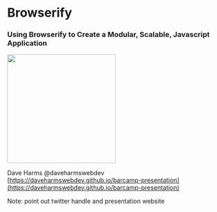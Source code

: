 # Browserify
### Using Browserify to Create a Modular, Scalable, Javascript Application

<img src='https://upload.wikimedia.org/wikipedia/en/thumb/2/27/Browserify.svg/1214px-Browserify.svg.png' width='250px'>

Dave Harms @daveharmswebdev
[https://daveharmswebdev.github.io/barcamp-presentation](https://daveharmswebdev.github.io/barcamp-presentation)

Note: point out twitter handle and presentation website